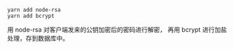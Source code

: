 ```shell
yarn add node-rsa
yarn add bcrypt
```

用 node-rsa 对客户端发来的公钥加密后的密码进行解密，
再用 bcrypt 进行加盐处理，存到数据库中。
